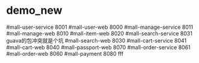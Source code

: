# demo_new

#mall-user-service
8001
#mall-user-web
8000
#mall-manage-service
8011
#mall-manage-web
8010
#mall-item-web
8020
#mall-search-service
8031
guava的包冲突就是个坑
#mall-search-web
8030
#mall-cart-service
8041
#mall-cart-web
8040
#mall-passport-web
8070
#mall-order-service
8061
#mall-order-web
8060
#mall-payment
8080
fff
